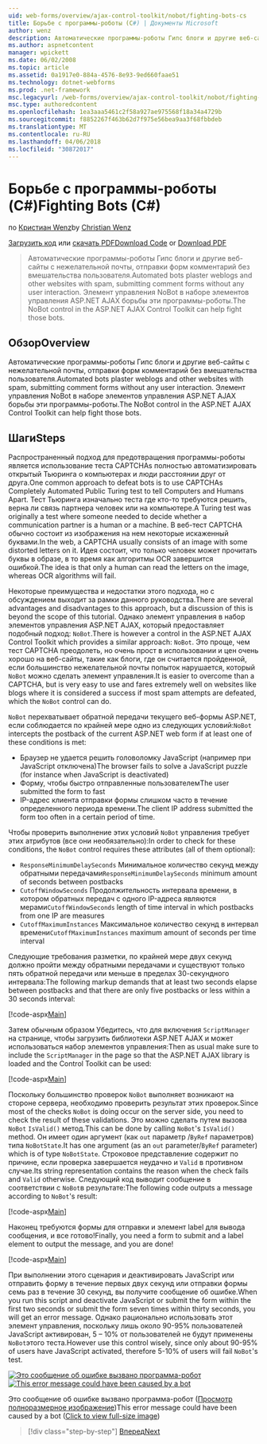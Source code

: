 ```yaml
---
uid: web-forms/overview/ajax-control-toolkit/nobot/fighting-bots-cs
title: Борьбе с программы-роботы (C#) | Документы Microsoft
author: wenz
description: Автоматические программы-роботы Гипс блоги и другие веб-сайты с нежелательной почты, отправки форм комментарий без вмешательства пользователя. Элемент управления NoBot в ASP.NET AJAX Con...
ms.author: aspnetcontent
manager: wpickett
ms.date: 06/02/2008
ms.topic: article
ms.assetid: 0a1917e0-884a-4576-8e93-9ed660faae51
ms.technology: dotnet-webforms
ms.prod: .net-framework
msc.legacyurl: /web-forms/overview/ajax-control-toolkit/nobot/fighting-bots-cs
msc.type: authoredcontent
ms.openlocfilehash: 1ea3aaa5461c2f58a927ae975568f18a34a4729b
ms.sourcegitcommit: f8852267f463b62d7f975e56bea9aa3f68fbbdeb
ms.translationtype: MT
ms.contentlocale: ru-RU
ms.lasthandoff: 04/06/2018
ms.locfileid: "30872017"
---
```

<a name="fighting-bots-c"></a><span data-ttu-id="0e26f-104">Борьбе с программы-роботы (C#)</span><span class="sxs-lookup"><span data-stu-id="0e26f-104">Fighting Bots (C#)</span></span>
====================
<span data-ttu-id="0e26f-105">по [Кристиан Wenz](https://github.com/wenz)</span><span class="sxs-lookup"><span data-stu-id="0e26f-105">by [Christian Wenz](https://github.com/wenz)</span></span>

<span data-ttu-id="0e26f-106">[Загрузить код](http://download.microsoft.com/download/9/3/f/93f8daea-bebd-4821-833b-95205389c7d0/NoBot0.cs.zip) или [скачать PDF](http://download.microsoft.com/download/b/6/a/b6ae89ee-df69-4c87-9bfb-ad1eb2b23373/nobot0CS.pdf)</span><span class="sxs-lookup"><span data-stu-id="0e26f-106">[Download Code](http://download.microsoft.com/download/9/3/f/93f8daea-bebd-4821-833b-95205389c7d0/NoBot0.cs.zip) or [Download PDF](http://download.microsoft.com/download/b/6/a/b6ae89ee-df69-4c87-9bfb-ad1eb2b23373/nobot0CS.pdf)</span></span>

> <span data-ttu-id="0e26f-107">Автоматические программы-роботы Гипс блоги и другие веб-сайты с нежелательной почты, отправки форм комментарий без вмешательства пользователя.</span><span class="sxs-lookup"><span data-stu-id="0e26f-107">Automated bots plaster weblogs and other websites with spam, submitting comment forms without any user interaction.</span></span> <span data-ttu-id="0e26f-108">Элемент управления NoBot в наборе элементов управления ASP.NET AJAX борьбы эти программы-роботы.</span><span class="sxs-lookup"><span data-stu-id="0e26f-108">The NoBot control in the ASP.NET AJAX Control Toolkit can help fight those bots.</span></span>


## <a name="overview"></a><span data-ttu-id="0e26f-109">Обзор</span><span class="sxs-lookup"><span data-stu-id="0e26f-109">Overview</span></span>

<span data-ttu-id="0e26f-110">Автоматические программы-роботы Гипс блоги и другие веб-сайты с нежелательной почты, отправки форм комментарий без вмешательства пользователя.</span><span class="sxs-lookup"><span data-stu-id="0e26f-110">Automated bots plaster weblogs and other websites with spam, submitting comment forms without any user interaction.</span></span> <span data-ttu-id="0e26f-111">Элемент управления NoBot в наборе элементов управления ASP.NET AJAX борьбы эти программы-роботы.</span><span class="sxs-lookup"><span data-stu-id="0e26f-111">The NoBot control in the ASP.NET AJAX Control Toolkit can help fight those bots.</span></span>

## <a name="steps"></a><span data-ttu-id="0e26f-112">Шаги</span><span class="sxs-lookup"><span data-stu-id="0e26f-112">Steps</span></span>

<span data-ttu-id="0e26f-113">Распространенный подход для предотвращения программы-роботы является использование теста CAPTCHAs полностью автоматизировать открытый Тьюринга о компьютерах и люди расстоянии друг от друга.</span><span class="sxs-lookup"><span data-stu-id="0e26f-113">One common approach to defeat bots is to use CAPTCHAs Completely Automated Public Turing test to tell Computers and Humans Apart.</span></span> <span data-ttu-id="0e26f-114">Тест Тьюринга изначально теста где кто-то требуются решить, верна ли связь партнера человек или на компьютере.</span><span class="sxs-lookup"><span data-stu-id="0e26f-114">A Turing test was originally a test where someone needed to decide whether a communication partner is a human or a machine.</span></span> <span data-ttu-id="0e26f-115">В веб-тест CAPTCHA обычно состоит из изображения на нем некоторые искаженный буквами.</span><span class="sxs-lookup"><span data-stu-id="0e26f-115">In the web, a CAPTCHA usually consists of an image with some distorted letters on it.</span></span> <span data-ttu-id="0e26f-116">Идея состоит, что только человек может прочитать буквы в образе, в то время как алгоритмы OCR завершится ошибкой.</span><span class="sxs-lookup"><span data-stu-id="0e26f-116">The idea is that only a human can read the letters on the image, whereas OCR algorithms will fail.</span></span>

<span data-ttu-id="0e26f-117">Некоторые преимущества и недостатки этого подхода, но с обсуждением выходит за рамки данного руководства.</span><span class="sxs-lookup"><span data-stu-id="0e26f-117">There are several advantages and disadvantages to this approach, but a discussion of this is beyond the scope of this tutorial.</span></span> <span data-ttu-id="0e26f-118">Однако элемент управления в набор элементов управления ASP.NET AJAX, который предоставляет подобный подход: `NoBot`.</span><span class="sxs-lookup"><span data-stu-id="0e26f-118">There is however a control in the ASP.NET AJAX Control Toolkit which provides a similar approach: `NoBot`.</span></span> <span data-ttu-id="0e26f-119">Это проще, чем тест CAPTCHA преодолеть, но очень прост в использовании и цен очень хорошо на веб-сайты, такие как блоги, где он считается пройденной, если большинство нежелательной почты попыток нарушается, который `NoBot` можно сделать элемент управления.</span><span class="sxs-lookup"><span data-stu-id="0e26f-119">It is easier to overcome than a CAPTCHA, but is very easy to use and fares extremely well on websites like blogs where it is considered a success if most spam attempts are defeated, which the `NoBot` control can do.</span></span>

<span data-ttu-id="0e26f-120">`NoBot` перехватывает обратной передачи текущего веб-формы ASP.NET, если соблюдается по крайней мере одно из следующих условий:</span><span class="sxs-lookup"><span data-stu-id="0e26f-120">`NoBot` intercepts the postback of the current ASP.NET web form if at least one of these conditions is met:</span></span>

- <span data-ttu-id="0e26f-121">Браузер не удается решить головоломку JavaScript (например при JavaScript отключена)</span><span class="sxs-lookup"><span data-stu-id="0e26f-121">The browser fails to solve a JavaScript puzzle (for instance when JavaScript is deactivated)</span></span>
- <span data-ttu-id="0e26f-122">Форму, чтобы быстро отправленные пользователем</span><span class="sxs-lookup"><span data-stu-id="0e26f-122">The user submitted the form to fast</span></span>
- <span data-ttu-id="0e26f-123">IP-адрес клиента отправки формы слишком часто в течение определенного периода времени.</span><span class="sxs-lookup"><span data-stu-id="0e26f-123">The client IP address submitted the form too often in a certain period of time.</span></span>

<span data-ttu-id="0e26f-124">Чтобы проверить выполнение этих условий `NoBot` управления требует этих атрибутов (все они необязательно):</span><span class="sxs-lookup"><span data-stu-id="0e26f-124">In order to check for these conditions, the `NoBot` control requires these attributes (all of them optional):</span></span>

- <span data-ttu-id="0e26f-125">`ResponseMinimumDelaySeconds` Минимальное количество секунд между обратными передачами</span><span class="sxs-lookup"><span data-stu-id="0e26f-125">`ResponseMinimumDelaySeconds` minimum amount of seconds between postbacks</span></span>
- <span data-ttu-id="0e26f-126">`CutoffWindowSeconds` Продолжительность интервала времени, в котором обратных передач с одного IP-адреса являются мерами</span><span class="sxs-lookup"><span data-stu-id="0e26f-126">`CutoffWindowSeconds` length of time interval in which postbacks from one IP are measures</span></span>
- <span data-ttu-id="0e26f-127">`CutoffMaximumInstances` Максимальное количество секунд в интервал времени</span><span class="sxs-lookup"><span data-stu-id="0e26f-127">`CutoffMaximumInstances` maximum amount of seconds per time interval</span></span>

<span data-ttu-id="0e26f-128">Следующие требования разметки, по крайней мере двух секунд должно пройти между обратными передачами и существуют только пять обратной передачи или меньше в пределах 30-секундного интервала:</span><span class="sxs-lookup"><span data-stu-id="0e26f-128">The following markup demands that at least two seconds elapse between postbacks and that there are only five postbacks or less within a 30 seconds interval:</span></span>

[!code-aspx[Main](fighting-bots-cs/samples/sample1.aspx)]

<span data-ttu-id="0e26f-129">Затем обычным образом Убедитесь, что для включения `ScriptManager` на странице, чтобы загрузить библиотеки ASP.NET AJAX и может использоваться набор элементов управления:</span><span class="sxs-lookup"><span data-stu-id="0e26f-129">Then as usual make sure to include the `ScriptManager` in the page so that the ASP.NET AJAX library is loaded and the Control Toolkit can be used:</span></span>

[!code-aspx[Main](fighting-bots-cs/samples/sample2.aspx)]

<span data-ttu-id="0e26f-130">Поскольку большинство проверок `NoBot` выполняет возникают на стороне сервера, необходимо проверить результат этих проверок.</span><span class="sxs-lookup"><span data-stu-id="0e26f-130">Since most of the checks `NoBot` is doing occur on the server side, you need to check the result of these validations.</span></span> <span data-ttu-id="0e26f-131">Это можно сделать путем вызова `NoBot` `IsValid()` метод.</span><span class="sxs-lookup"><span data-stu-id="0e26f-131">This can be done by calling `NoBot`'s `IsValid()` method.</span></span> <span data-ttu-id="0e26f-132">Он имеет один аргумент (как `out` параметр /`ByRef` параметров) типа `NoBotState`.</span><span class="sxs-lookup"><span data-stu-id="0e26f-132">It has one argument (as an `out` parameter/`ByRef` parameter) which is of type `NoBotState`.</span></span> <span data-ttu-id="0e26f-133">Строковое представление содержит по причине, если проверка завершается неудачно и `Valid` в противном случае.</span><span class="sxs-lookup"><span data-stu-id="0e26f-133">Its string representation contains the reason when the check fails and `Valid` otherwise.</span></span> <span data-ttu-id="0e26f-134">Следующий код выводит сообщение в соответствии с `NoBot`в результате:</span><span class="sxs-lookup"><span data-stu-id="0e26f-134">The following code outputs a message according to `NoBot`'s result:</span></span>

[!code-aspx[Main](fighting-bots-cs/samples/sample3.aspx)]

<span data-ttu-id="0e26f-135">Наконец требуются формы для отправки и элемент label для вывода сообщения, и все готово!</span><span class="sxs-lookup"><span data-stu-id="0e26f-135">Finally, you need a form to submit and a label element to output the message, and you are done!</span></span>

[!code-aspx[Main](fighting-bots-cs/samples/sample4.aspx)]

<span data-ttu-id="0e26f-136">При выполнении этого сценария и деактивировать JavaScript или отправить форму в течение первых двух секунд или отправки формы семь раз в течение 30 секунд, вы получите сообщение об ошибке.</span><span class="sxs-lookup"><span data-stu-id="0e26f-136">When you run this script and deactivate JavaScript or submit the form within the first two seconds or submit the form seven times within thirty seconds, you will get an error message.</span></span> <span data-ttu-id="0e26f-137">Однако рационально использовать этот элемент управления, поскольку лишь около 90-95% пользователей JavaScript активирован, 5 – 10% от пользователей не будут применены `NoBot`этого теста.</span><span class="sxs-lookup"><span data-stu-id="0e26f-137">However use this control wisely, since only about 90-95% of users have JavaScript activated, therefore 5-10% of users will fail `NoBot`'s test.</span></span>


<span data-ttu-id="0e26f-138">[![Это сообщение об ошибке вызвано программа-робот](fighting-bots-cs/_static/image2.png)](fighting-bots-cs/_static/image1.png)</span><span class="sxs-lookup"><span data-stu-id="0e26f-138">[![This error message could have been caused by a bot](fighting-bots-cs/_static/image2.png)](fighting-bots-cs/_static/image1.png)</span></span>

<span data-ttu-id="0e26f-139">Это сообщение об ошибке вызвано программа-робот ([Просмотр полноразмерное изображение](fighting-bots-cs/_static/image3.png))</span><span class="sxs-lookup"><span data-stu-id="0e26f-139">This error message could have been caused by a bot ([Click to view full-size image](fighting-bots-cs/_static/image3.png))</span></span>

> [!div class="step-by-step"]
> [<span data-ttu-id="0e26f-140">Вперед</span><span class="sxs-lookup"><span data-stu-id="0e26f-140">Next</span></span>](fighting-bots-vb.md)
